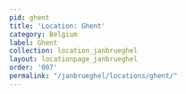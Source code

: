 ```yaml
---
pid: ghent
title: 'Location: Ghent'
category: Belgium
label: Ghent
collection: location_janbrueghel
layout: locationpage_janbrueghel
order: '007'
permalink: "/janbrueghel/locations/ghent/"
---
```

